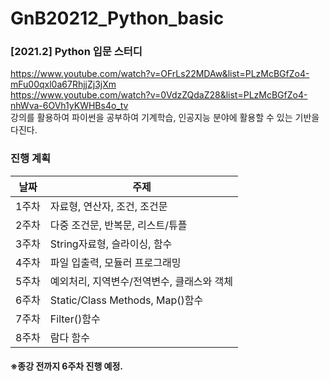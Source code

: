 # GnB20212_Python_basic
### [2021.2] Python 입문 스터디

https://www.youtube.com/watch?v=OFrLs22MDAw&list=PLzMcBGfZo4-mFu00qxl0a67RhjjZj3jXm <br>
https://www.youtube.com/watch?v=0VdzZQdaZ28&list=PLzMcBGfZo4-nhWva-6OVh1yKWHBs4o_tv<br>
강의를 활용하여 파이썬을 공부하여 기계학습, 인공지능 분야에 활용할 수 있는 기반을 다진다.

### 진행 계획
| 날짜 | 주제 |
|------|------|
| 1주차 | 자료형, 연산자, 조건, 조건문 | 
| 2주차 | 다중 조건문, 반복문, 리스트/튜플 |
| 3주차 | String자료형, 슬라이싱, 함수 |
| 4주차 | 파일 입출력, 모듈러 프로그래밍 |
| 5주차 | 예외처리, 지역변수/전역변수, 클래스와 객체 |
| 6주차 | Static/Class Methods, Map()함수 |
| 7주차 | Filter()함수 |
| 8주차 | 람다 함수 |
#### ※종강 전까지 6주차 진행 예정.
